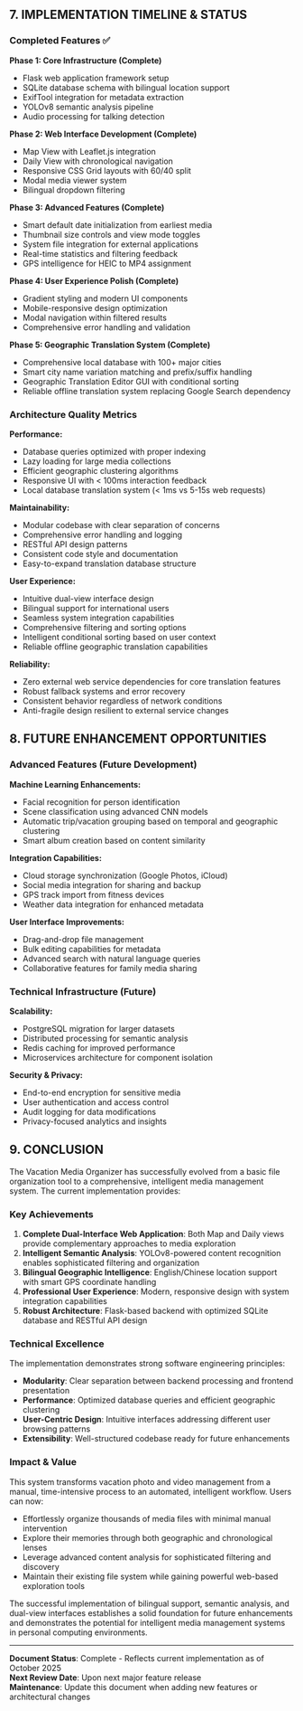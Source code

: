 ## 7. IMPLEMENTATION TIMELINE & STATUS

### **Completed Features** ✅

**Phase 1: Core Infrastructure (Complete)**
- Flask web application framework setup
- SQLite database schema with bilingual location support
- ExifTool integration for metadata extraction
- YOLOv8 semantic analysis pipeline
- Audio processing for talking detection

**Phase 2: Web Interface Development (Complete)**
- Map View with Leaflet.js integration
- Daily View with chronological navigation
- Responsive CSS Grid layouts with 60/40 split
- Modal media viewer system
- Bilingual dropdown filtering

**Phase 3: Advanced Features (Complete)**
- Smart default date initialization from earliest media
- Thumbnail size controls and view mode toggles
- System file integration for external applications
- Real-time statistics and filtering feedback
- GPS intelligence for HEIC to MP4 assignment

**Phase 4: User Experience Polish (Complete)**
- Gradient styling and modern UI components
- Mobile-responsive design optimization
- Modal navigation within filtered results
- Comprehensive error handling and validation

**Phase 5: Geographic Translation System (Complete)**
- Comprehensive local database with 100+ major cities
- Smart city name variation matching and prefix/suffix handling
- Geographic Translation Editor GUI with conditional sorting
- Reliable offline translation system replacing Google Search dependency

### **Architecture Quality Metrics**

**Performance:**
- Database queries optimized with proper indexing
- Lazy loading for large media collections
- Efficient geographic clustering algorithms
- Responsive UI with < 100ms interaction feedback
- Local database translation system (< 1ms vs 5-15s web requests)

**Maintainability:**
- Modular codebase with clear separation of concerns
- Comprehensive error handling and logging
- RESTful API design patterns
- Consistent code style and documentation
- Easy-to-expand translation database structure

**User Experience:**
- Intuitive dual-view interface design
- Bilingual support for international users
- Seamless system integration capabilities
- Comprehensive filtering and sorting options
- Intelligent conditional sorting based on user context
- Reliable offline geographic translation capabilities

**Reliability:**
- Zero external web service dependencies for core translation features
- Robust fallback systems and error recovery
- Consistent behavior regardless of network conditions
- Anti-fragile design resilient to external service changes

## 8. FUTURE ENHANCEMENT OPPORTUNITIES

### **Advanced Features (Future Development)**

**Machine Learning Enhancements:**
- Facial recognition for person identification
- Scene classification using advanced CNN models
- Automatic trip/vacation grouping based on temporal and geographic clustering
- Smart album creation based on content similarity

**Integration Capabilities:**
- Cloud storage synchronization (Google Photos, iCloud)
- Social media integration for sharing and backup
- GPS track import from fitness devices
- Weather data integration for enhanced metadata

**User Interface Improvements:**
- Drag-and-drop file management
- Bulk editing capabilities for metadata
- Advanced search with natural language queries
- Collaborative features for family media sharing

### **Technical Infrastructure (Future)**

**Scalability:**
- PostgreSQL migration for larger datasets
- Distributed processing for semantic analysis
- Redis caching for improved performance
- Microservices architecture for component isolation

**Security & Privacy:**
- End-to-end encryption for sensitive media
- User authentication and access control
- Audit logging for data modifications
- Privacy-focused analytics and insights

## 9. CONCLUSION

The Vacation Media Organizer has successfully evolved from a basic file organization tool to a comprehensive, intelligent media management system. The current implementation provides:

### **Key Achievements**

1. **Complete Dual-Interface Web Application**: Both Map and Daily views provide complementary approaches to media exploration
2. **Intelligent Semantic Analysis**: YOLOv8-powered content recognition enables sophisticated filtering and organization
3. **Bilingual Geographic Intelligence**: English/Chinese location support with smart GPS coordinate handling
4. **Professional User Experience**: Modern, responsive design with system integration capabilities
5. **Robust Architecture**: Flask-based backend with optimized SQLite database and RESTful API design

### **Technical Excellence**

The implementation demonstrates strong software engineering principles:
- **Modularity**: Clear separation between backend processing and frontend presentation
- **Performance**: Optimized database queries and efficient geographic clustering
- **User-Centric Design**: Intuitive interfaces addressing different user browsing patterns
- **Extensibility**: Well-structured codebase ready for future enhancements

### **Impact & Value**

This system transforms vacation photo and video management from a manual, time-intensive process to an automated, intelligent workflow. Users can now:
- Effortlessly organize thousands of media files with minimal manual intervention
- Explore their memories through both geographic and chronological lenses
- Leverage advanced content analysis for sophisticated filtering and discovery
- Maintain their existing file system while gaining powerful web-based exploration tools

The successful implementation of bilingual support, semantic analysis, and dual-view interfaces establishes a solid foundation for future enhancements and demonstrates the potential for intelligent media management systems in personal computing environments.

---

**Document Status**: Complete - Reflects current implementation as of October 2025  
**Next Review Date**: Upon next major feature release  
**Maintenance**: Update this document when adding new features or architectural changes